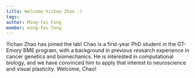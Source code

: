 ```yaml
---
title: Welcome Yichao Zhao :)
tags:
author: Ming-fai Fong
member: ming-fai-fong
---
```


Yichao Zhao has joined the lab!  Chao is a first-year PhD student in the GT-Emory BME program, with a background in previous research experience in cancer genetics and biomechanics.  He is interested in computational biology, and we have convinced him to apply that interest to neuroscience and visual plasticity.  Welcome, Chao!
